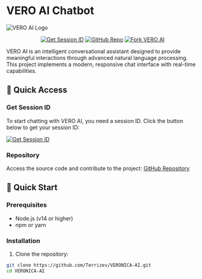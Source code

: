 # VERO AI Chatbot

![VERO AI Logo](https://files.catbox.moe/6h4wz9.jpg)

<div align="center">

[![Get Session ID](https://img.shields.io/badge/GET-SESSION_ID-ff69b4?style=for-the-badge&logo=telegram&logoColor=white)](https://vero-1.onrender.com/)
[![GitHub Repo](https://img.shields.io/badge/GitHub-Repository-black?style=for-the-badge&logo=github)](https://github.com/Terrizev/VERONICA-AI.git)
<a href="https://github.com/Terrizev/VERONICA-AI/fork">
  <img src="https://img.shields.io/badge/FORK-This_Repository-success?style=for-the-badge" alt="Fork VERO AI">
</a>

</div>

VERO AI is an intelligent conversational assistant designed to provide meaningful interactions through advanced natural language processing. This project implements a modern, responsive chat interface with real-time capabilities.

## 🎯 Quick Access

### Get Session ID
To start chatting with VERO AI, you need a session ID. Click the button below to get your session ID:

[![Get Session ID](https://img.shields.io/badge/GET_SESSION_ID-VERO_N35K-important?style=for-the-badge&logo=rocketchat)](https://vero-1.onrender.com/)

### Repository
Access the source code and contribute to the project:
[GitHub Repository](https://github.com/Terrizev/VERONICA-AI.git)



## 🚀 Quick Start

### Prerequisites

- Node.js (v14 or higher)
- npm or yarn

### Installation

1. Clone the repository:
```bash
git clone https://github.com/Terrizev/VERONICA-AI.git
cd VERONICA-AI
